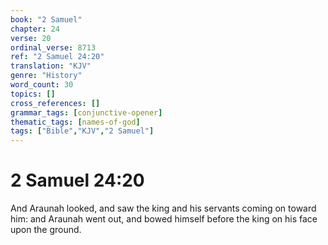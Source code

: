 ```yaml
---
book: "2 Samuel"
chapter: 24
verse: 20
ordinal_verse: 8713
ref: "2 Samuel 24:20"
translation: "KJV"
genre: "History"
word_count: 30
topics: []
cross_references: []
grammar_tags: [conjunctive-opener]
thematic_tags: [names-of-god]
tags: ["Bible","KJV","2 Samuel"]
---
```


# 2 Samuel 24:20

And Araunah looked, and saw the king and his servants coming on toward him: and Araunah went out, and bowed himself before the king on his face upon the ground.

